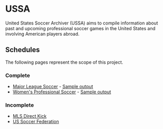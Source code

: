# USSA #
United States Soccer Archiver (USSA) aims to compile information about past and upcoming professional soccer games in the United States and involving American players abroad.

## Schedules ##
The following pages represent the scope of this project.

### Complete ###
* [Major League Soccer](http://www.mlssoccer.com/schedule?month=all&year=2011) - [Sample output](https://gist.github.com/1329216)
* [Women's Professional Soccer](http://www.womensprosoccer.com/Home/schedule/2011-wps-schedule) - [Sample output](https://gist.github.com/1340389)

### Incomplete ###
* [MLS Direct Kick](http://www.indemand.com/sports/mls)
* [US Soccer Federation](http://www.ussoccer.com/Schedule-Tickets/Schedule.aspx)
